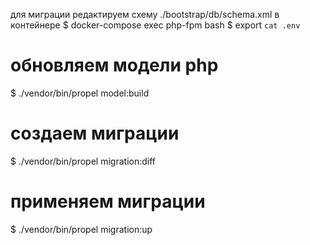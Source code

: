 для миграции редактируем схему ./bootstrap/db/schema.xml
в контейнере 
$ docker-compose exec php-fpm bash
$ export `cat .env`
# обновляем модели php
$ ./vendor/bin/propel model:build

# создаем миграции
$ ./vendor/bin/propel migration:diff

# применяем миграции
$ ./vendor/bin/propel migration:up
